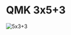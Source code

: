 # QMK 3x5+3

![5x3+3](https://user-images.githubusercontent.com/14233263/192048972-c9aed5f7-bdbf-4226-a3d5-038aec2f1d93.png)
